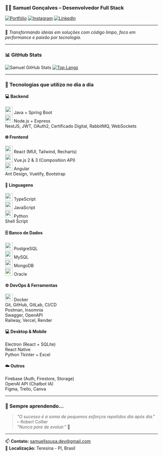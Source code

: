 ### 👨‍💻 Samuel Gonçalves – Desenvolvedor Full Stack

[![Portfólio](https://img.shields.io/badge/Portfólio-000?style=for-the-badge&logo=vercel&logoColor=white)](https://samuellsousa.github.io/Perfil-Profissonal-2023/)
[![Instagram](https://img.shields.io/badge/@samuellgoncalves1-E4405F?style=for-the-badge&logo=instagram&logoColor=white)](https://www.instagram.com/samuellgoncalves1/)
[![LinkedIn](https://img.shields.io/badge/LinkedIn-0077B5?style=for-the-badge&logo=linkedin&logoColor=white)](https://www.linkedin.com/in/samuel-goncalves-de-sousa/)

---

💬 *Transformando ideias em soluções com código limpo, foco em performance e paixão por tecnologia.*

---

### 📊 GitHub Stats

![Samuel GitHub Stats](https://github-readme-stats.vercel.app/api?username=Samuellsousa&show_icons=true&theme=dracula)
[![Top Langs](https://github-readme-stats.vercel.app/api/top-langs/?username=Samuellsousa&layout=compact)](https://github.com/anuraghazra/github-readme-stats)

---

### 🚀 Tecnologias que utilizo no dia a dia

#### 💻 Backend  
<img src="https://cdn.jsdelivr.net/gh/devicons/devicon/icons/java/java-original.svg" width="25"/> Java + Spring Boot  
<img src="https://cdn.jsdelivr.net/gh/devicons/devicon/icons/nodejs/nodejs-original.svg" width="25"/> Node.js + Express  
NestJS, JWT, OAuth2, Certificado Digital, RabbitMQ, WebSockets  

#### 🌐 Frontend  
<img src="https://cdn.jsdelivr.net/gh/devicons/devicon/icons/react/react-original.svg" width="25"/> React (MUI, Tailwind, Recharts)  
<img src="https://cdn.jsdelivr.net/gh/devicons/devicon/icons/vuejs/vuejs-original.svg" width="25"/> Vue.js 2 & 3 (Composition API)  
<img src="https://cdn.jsdelivr.net/gh/devicons/devicon/icons/angularjs/angularjs-original.svg" width="25"/> Angular  
Ant Design, Vuetify, Bootstrap  

#### 📜 Linguagens  
<img src="https://cdn.jsdelivr.net/gh/devicons/devicon/icons/typescript/typescript-original.svg" width="25"/> TypeScript  
<img src="https://cdn.jsdelivr.net/gh/devicons/devicon/icons/javascript/javascript-original.svg" width="25"/> JavaScript  
<img src="https://cdn.jsdelivr.net/gh/devicons/devicon/icons/python/python-original.svg" width="25"/> Python  
Shell Script  

#### 🗄️ Banco de Dados  
<img src="https://cdn.jsdelivr.net/gh/devicons/devicon/icons/postgresql/postgresql-original.svg" width="25"/> PostgreSQL  
<img src="https://cdn.jsdelivr.net/gh/devicons/devicon/icons/mysql/mysql-original.svg" width="25"/> MySQL  
<img src="https://cdn.jsdelivr.net/gh/devicons/devicon/icons/mongodb/mongodb-original.svg" width="25"/> MongoDB  
<img src="https://cdn.jsdelivr.net/gh/devicons/devicon/icons/oracle/oracle-original.svg" width="25"/> Oracle  

#### ⚙️ DevOps & Ferramentas  
<img src="https://cdn.jsdelivr.net/gh/devicons/devicon/icons/docker/docker-original.svg" width="25"/> Docker  
Git, GitHub, GitLab, CI/CD  
Postman, Insomnia  
Swagger, OpenAPI  
Railway, Vercel, Render  

#### 💻 Desktop & Mobile  
Electron (React + SQLite)  
React Native  
Python Tkinter + Excel  

#### ☁️ Outros  
Firebase (Auth, Firestore, Storage)  
OpenAI API (Chatbot IA)  
Figma, Trello, Canva  

---

### 🧠 Sempre aprendendo...
> *"O sucesso é a soma de pequenos esforços repetidos dia após dia."* – Robert Collier  
> *"Nunca pare de evoluir."* 🚀

---

📫 **Contato:** samuellsousa.dev@gmail.com  
📍 **Localização:** Teresina - PI, Brasil

